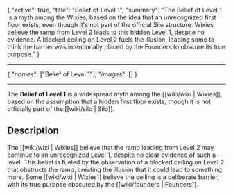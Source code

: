 <!--METADATA-->

{
	"active": true,
	"title": "Belief of Level 1",
	"summary": "The Belief of Level 1 is a myth among the Wixies, based on the idea that an unrecognized first floor exists, even though it's not part of the official Silo structure. Wixies believe the ramp from Level 2 leads to this hidden Level 1, despite no evidence. A blocked ceiling on Level 2 fuels the illusion, leading some to think the barrier was intentionally placed by the Founders to obscure its true purpose."
}

<!--METADATA-->
---
<!--INFOBOX-->

{
	"_names_": ["Belief of Level 1"],
	"_images_": []
}

<!--INFOBOX-->
---
<!--CONTENT-->

The **Belief of Level 1** is a widespread myth among the [[wiki/wixi | Wixies]], based on the assumption that a hidden first floor exists, though it is not officially part of the [[wiki/silo | Silo]].

## Description

The [[wiki/wixi | Wixies]] believe that the ramp leading from Level 2 may continue to an unrecognized Level 1, despite no clear evidence of such a level. This belief is fueled by the observation of a blocked ceiling on Level 2 that obstructs the ramp, creating the illusion that it could lead to something more. Some [[wiki/wixi | Wixies]] believe the ceiling is a deliberate barrier, with its true purpose obscured by the [[wiki/founders | Founders]].

<!--CONTENT-->